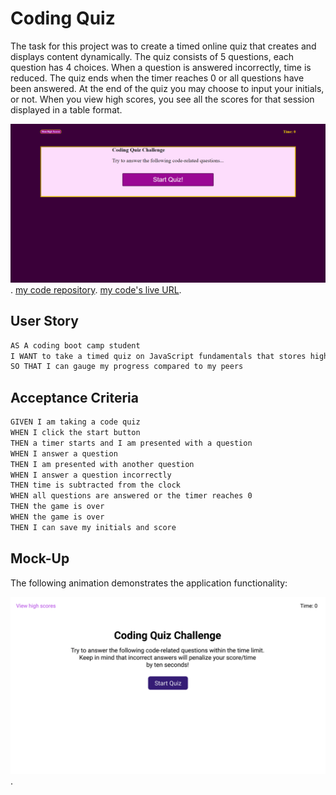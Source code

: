 # Coding Quiz

The task for this project was to create a timed online quiz that creates and displays content dynamically.  The quiz consists of 5 questions, each question has 4 choices.  When a question is answered incorrectly, time is reduced.  The quiz ends when the timer reaches 0 or all questions have been answered.  At the end of the quiz you may choose to input your initials, or not.  When you view high scores, you see all the scores for that session displayed in a table format.

![a screenshot of my project's home screen.](./assets/images/myscreenshot.png).
[my code repository](https://github.com/RelentlessNC/codingQuiz.git).
[my code's live URL](https://relentlessnc.github.io/codingQuiz/).

## User Story

```md
AS A coding boot camp student
I WANT to take a timed quiz on JavaScript fundamentals that stores high scores
SO THAT I can gauge my progress compared to my peers
```

## Acceptance Criteria

```md
GIVEN I am taking a code quiz
WHEN I click the start button
THEN a timer starts and I am presented with a question
WHEN I answer a question
THEN I am presented with another question
WHEN I answer a question incorrectly
THEN time is subtracted from the clock
WHEN all questions are answered or the timer reaches 0
THEN the game is over
WHEN the game is over
THEN I can save my initials and score
```

## Mock-Up

The following animation demonstrates the application functionality:

![A GIF demonstrates a functioning quiz with a timer.](./assets/images/04-web-apis-homework-demo.gif).
